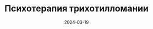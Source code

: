 ---
title: "Психотерапия трихотилломании"
layout: category
category_name: "Психотерапия"
date: 2024-03-19
permalink: /categories/therapy.html
image:
  url: "/assets/img/priscilla-du-preez-vDzeKnPBPLM-unsplash-1.jpg"
---